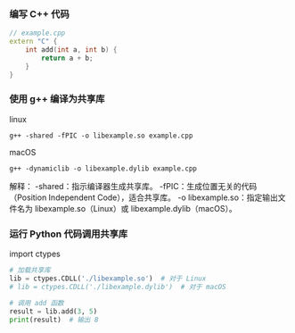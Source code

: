 ### 编写 C++ 代码
```cpp
// example.cpp
extern "C" {
    int add(int a, int b) {
        return a + b;
    }
}
```

### 使用 g++ 编译为共享库
linux
```
g++ -shared -fPIC -o libexample.so example.cpp
```

macOS
```
g++ -dynamiclib -o libexample.dylib example.cpp
```

解释：
-shared：指示编译器生成共享库。
-fPIC：生成位置无关的代码（Position Independent Code），适合共享库。
-o libexample.so：指定输出文件名为 libexample.so（Linux）或 libexample.dylib（macOS）。

### 运行 Python 代码调用共享库

import ctypes

```python
# 加载共享库
lib = ctypes.CDLL('./libexample.so')  # 对于 Linux
# lib = ctypes.CDLL('./libexample.dylib')  # 对于 macOS

# 调用 add 函数
result = lib.add(3, 5)
print(result)  # 输出 8
```

